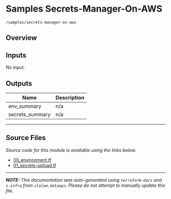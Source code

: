 
# Samples Secrets-Manager-On-AWS

`/samples/secrets-manager-on-aws`

## Overview


## Inputs

No input.

## Outputs

| Name | Description |
|------|-------------|
| env\_summary | n/a |
| secrets\_summary | n/a |

---------------------

## Source Files

_Source code for this module is available using the links below._

* [00_environment.tf](https://github.com/slalom-ggp/dataops-infra/tree/master//samples/secrets-manager-on-aws/00_environment.tf)
* [01_secrets-upload.tf](https://github.com/slalom-ggp/dataops-infra/tree/master//samples/secrets-manager-on-aws/01_secrets-upload.tf)

---------------------

_**NOTE:** This documentation was auto-generated using
`terraform-docs` and `s-infra` from `slalom.dataops`.
Please do not attempt to manually update this file._
